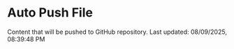 # Auto Push File

Content that will be pushed to GitHub repository.
Last updated: 08/09/2025, 08:39:48 PM